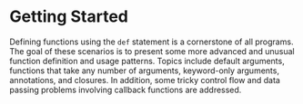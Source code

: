 # Getting Started

Defining functions using the `def` statement is a cornerstone of all programs. The goal of these scenarios is to present some more advanced and unusual function definition and usage patterns. Topics include default arguments, functions that take any number of arguments, keyword-only arguments, annotations, and closures. In addition, some tricky control flow and data passing problems involving callback functions are addressed.
